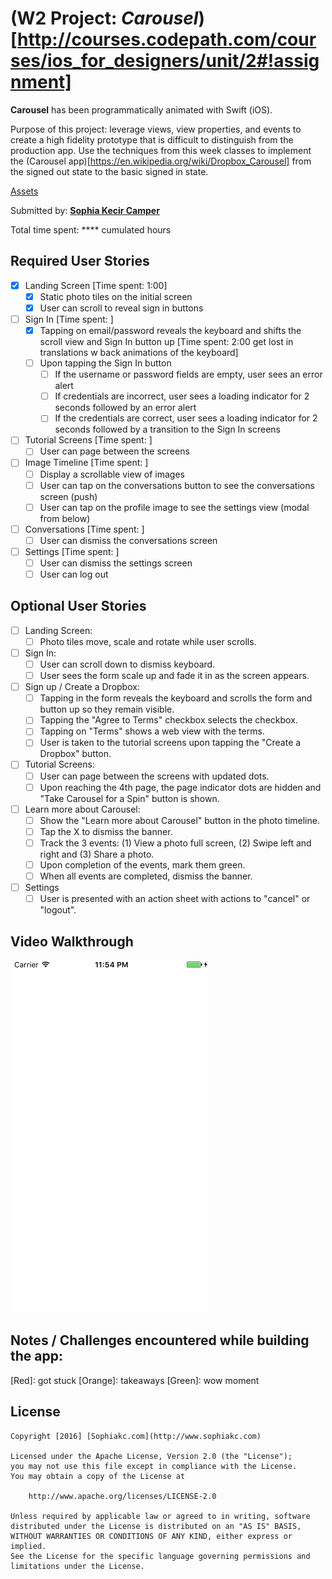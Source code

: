 # (W2 Project: *Carousel*)[http://courses.codepath.com/courses/ios_for_designers/unit/2#!assignment]

**Carousel** has been programmatically animated with Swift (iOS).

Purpose of this project: leverage views, view properties, and events to create a high fidelity prototype that is difficult to distinguish from the production app. Use the techniques from this week classes to implement the (Carousel app)[https://en.wikipedia.org/wiki/Dropbox_Carousel] from the signed out state to the basic signed in state.

[Assets](https://www.dropbox.com/s/53llomcr20qicxo/Carousel%20Assets.zip)

Submitted by: [**Sophia Kecir Camper**](http://www.sophiakc.com)

Total time spent: **** cumulated hours

## Required User Stories
* [X] Landing Screen [Time spent: 1:00]
	* [X] Static photo tiles on the initial screen
	* [X] User can scroll to reveal sign in buttons
* [ ] Sign In [Time spent: ]
	* [X] Tapping on email/password reveals the keyboard and shifts the scroll view and Sign In button up [Time spent: 2:00 get lost in translations w back animations of the keyboard]
	* [ ] Upon tapping the Sign In button
		* [ ] If the username or password fields are empty, user sees an error alert
		* [ ] If credentials are incorrect, user sees a loading indicator for 2 seconds followed by an error alert
		* [ ] If the credentials are correct, user sees a loading indicator for 2 seconds followed by a transition to the Sign In screens
* [ ] Tutorial Screens [Time spent: ]
	* [ ] User can page between the screens
* [ ] Image Timeline [Time spent: ]
	* [ ] Display a scrollable view of images
	* [ ] User can tap on the conversations button to see the conversations screen (push)
	* [ ] User can tap on the profile image to see the settings view (modal from below)
* [ ] Conversations [Time spent: ]
	* [ ] User can dismiss the conversations screen
* [ ] Settings [Time spent: ]
	* [ ] User can dismiss the settings screen
	* [ ] User can log out

## Optional User Stories
* [ ] Landing Screen:
	* [ ] Photo tiles move, scale and rotate while user scrolls.
* [ ] Sign In:
	* [ ] User can scroll down to dismiss keyboard.
	* [ ] User sees the form scale up and fade it in as the screen appears.
* [ ] Sign up / Create a Dropbox:
	* [ ] Tapping in the form reveals the keyboard and scrolls the form and button up so they remain visible.
	* [ ] Tapping the "Agree to Terms" checkbox selects the checkbox.
	* [ ] Tapping on "Terms" shows a web view with the terms.
	* [ ] User is taken to the tutorial screens upon tapping the "Create a Dropbox" button.
* [ ] Tutorial Screens:
	* [ ] User can page between the screens with updated dots.
	* [ ] Upon reaching the 4th page, the page indicator dots are hidden and "Take Carousel for a Spin" button is shown.
* [ ] Learn more about Carousel:
	* [ ] Show the "Learn more about Carousel" button in the photo timeline.
	* [ ] Tap the X to dismiss the banner.
	* [ ] Track the 3 events: (1) View a photo full screen, (2) Swipe left and right and (3) Share a photo.
	* [ ] Upon completion of the events, mark them green.
	* [ ] When all events are completed, dismiss the banner.
* [ ] Settings
	* [ ] User is presented with an action sheet with actions to "cancel" or "logout".

## Video Walkthrough

![Carousel](carousel.gif)



## Notes / Challenges encountered while building the app:
[Red]: got stuck [Orange]: takeaways [Green]: wow moment



## License

    Copyright [2016] [Sophiakc.com](http://www.sophiakc.com)

    Licensed under the Apache License, Version 2.0 (the "License");
    you may not use this file except in compliance with the License.
    You may obtain a copy of the License at

        http://www.apache.org/licenses/LICENSE-2.0

    Unless required by applicable law or agreed to in writing, software
    distributed under the License is distributed on an "AS IS" BASIS,
    WITHOUT WARRANTIES OR CONDITIONS OF ANY KIND, either express or implied.
    See the License for the specific language governing permissions and
    limitations under the License.
